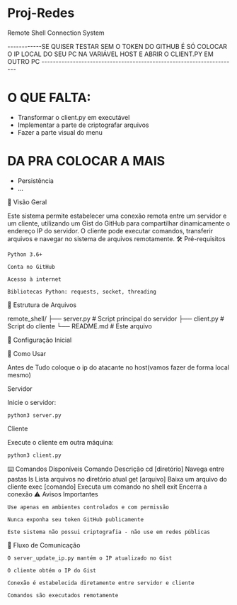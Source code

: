 # Proj-Redes


Remote Shell Connection System

------------SE QUISER TESTAR SEM O TOKEN DO GITHUB É SÓ COLOCAR O IP LOCAL DO SEU PC NA VARIÁVEL HOST E ABRIR O CLIENT.PY EM OUTRO PC ---------------------------------------------------------------------

# O QUE FALTA:
- Transformar o client.py em executável
- Implementar a parte de criptografar arquivos
- Fazer a parte visual do menu 

# DA PRA COLOCAR A MAIS
- Persistência
- ...


📌 Visão Geral

Este sistema permite estabelecer uma conexão remota entre um servidor e um cliente, utilizando um Gist do GitHub para compartilhar dinamicamente o endereço IP do servidor. O cliente pode executar comandos, transferir arquivos e navegar no sistema de arquivos remotamente.
🛠️ Pré-requisitos

    Python 3.6+

    Conta no GitHub

    Acesso à internet

    Bibliotecas Python: requests, socket, threading

📂 Estrutura de Arquivos

remote_shell/
├── server.py            # Script principal do servidor
├── client.py            # Script do cliente
└── README.md            # Este arquivo

🔧 Configuração Inicial

🚀 Como Usar

Antes de Tudo coloque o ip do atacante no host(vamos fazer de forma local mesmo)


Servidor

Inicie o servidor:

    python3 server.py

Cliente

Execute o cliente em outra máquina:

    python3 client.py

⌨️ Comandos Disponíveis
Comando	Descrição
cd [diretório]	Navega entre pastas
ls	Lista arquivos no diretório atual
get [arquivo]	Baixa um arquivo do cliente
exec [comando]	Executa um comando no shell
exit	Encerra a conexão
⚠️ Avisos Importantes

    Use apenas em ambientes controlados e com permissão

    Nunca exponha seu token GitHub publicamente

    Este sistema não possui criptografia - não use em redes públicas

🔄 Fluxo de Comunicação

    O server_update_ip.py mantém o IP atualizado no Gist

    O cliente obtém o IP do Gist

    Conexão é estabelecida diretamente entre servidor e cliente

    Comandos são executados remotamente
